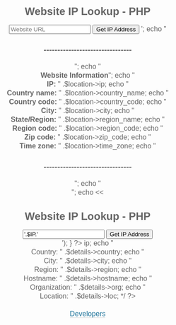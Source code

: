 <!DOCTYPE html>
<html lang="en">
<head>
<title>Website IP Address Lookup - PHP</title>
<meta charset="utf-8">
<meta name="viewport" content="width=device-width, initial-scale=1">
<meta name="description" content="Website IP Lookup">
<meta name="keywords" content="website ip lookup,ae"/>
<meta name="author" content="AE Developers">
<meta name="robots" content="all"/>
<style type="text/css">
	body{color:#666;text-align:center;font-family:arial;font-size:.8em;}
	body,td{font:16px/20px "Lucida Grande","Lucida Sans Unicode",Verdana,Arial,sans-serif}
	a{border-bottom:1px solid #ddd;color:#21759b;text-decoration:none}
	a:hover,a:focus{color:green;border-color:#d54e21}
	p,form{margin: 10px 0 0 0}
	ul,li{margin:0;padding:0}
	li{list-style: disc inside;padding-left:10px}
	#gmap_canvas{width:100%;height:30em;}
</style>
  <link rel="stylesheet" href="https://maxcdn.bootstrapcdn.com/bootstrap/3.3.7/css/bootstrap.min.css">
  <script src="https://ajax.googleapis.com/ajax/libs/jquery/3.2.1/jquery.min.js"></script>
  <script src="https://maxcdn.bootstrapcdn.com/bootstrap/3.3.7/js/bootstrap.min.js"></script>
<link rel="stylesheet" type="text/css" href="aedev.css">
</head>

<body>
<br>

<?php
$ip = htmlentities($_GET["ip"]);
$hostname = gethostbyaddr($_GET['ip']);
$location = json_decode(file_get_contents('http://freegeoip.net/json/'.$ip));
$details = json_decode(file_get_contents("http://ipinfo.io/{$ip}/json"));
if(isset($_GET['ip']))
{
echo '
<div class="container">
    <div class="head">
     <h2>Website IP Lookup - PHP </h2>
     </div>
<form method="get" action="">
<input type="text" name="ip" id="ip" maxlength="25" placeholder="Website URL" title="ENTER WEBSITE URL HERE" />
<button id="submit" type="submit">
      Get IP Address
    </button>
';
echo " <h3>--------------------------------</h3>";
echo "<br><b>Website Information</b>";
echo "<br><b>IP: </b>" .$location->ip;
echo "<br><b>Country name: </b>" .$location->country_name;
echo "<br><b>Country code: </b>" .$location->country_code;
echo "<br><b>City: </b>" .$location->city;
echo "<br><b>State/Region: </b>" .$location->region_name;
echo "<br><b>Region code: </b>" .$location->region_code;
echo "<br><b>Zip code: </b>" .$location->zip_code;
echo "<br><b>Time zone: </b>" .$location->time_zone;
echo " <h3>--------------------------------</h3>";
echo " </form></div></b>";
echo <<<HTML
HTML;
}
else {
print ('
<div class="container">
    <div class="head">
     <h2>Website IP Lookup - PHP </h2>
     </div>
<form id="contact" method="get" action="">
<input type="text" name="ip" id="ip"  placeholder="Website URL" title="Enter Website URL Here" value="'.$IP.'" />
<button id="submit" type="submit">
      Get IP Address
    </button>
    </div>
</form>
</div>
');
}
?>

<?php
/* you can use this api too :)
$ip = htmlentities($_GET["ip"]);
$details = json_decode(file_get_contents("http://ipinfo.io/{$ip}/json"));
echo "IP: " .$details->ip;
echo "<br>Country: " .$details->country;
echo "<br>City: " .$details->city;
echo "<br>Region: " .$details->region;
echo "<br>Hostname: " .$details->hostname;
echo "<br>Organization: " .$details->org;
echo "<br>Location: " .$details->loc;
*/
?>
</body>
<footer><br><a href="https://magelang1337.com/">Developers</a></br></footer>
</html>
